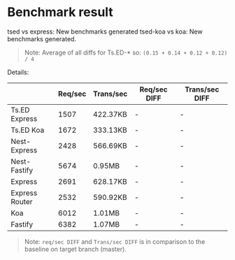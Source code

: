 # Benchmark result

tsed vs express: New benchmarks generated
tsed-koa vs koa: New benchmarks generated.

> Note: 
> Average of all diffs for Ts.ED-* so: `(0.15 + 0.14 + 0.12 + 0.12) / 4`

Details:

|                | Req/sec | Trans/sec | Req/sec DIFF | Trans/sec DIFF |
| -------------- | ------- | --------- | ------------ | -------------- |
| Ts.ED Express  | 1507    | 422.37KB  | -            | -              |
| Ts.ED Koa      | 1672    | 333.13KB  | -            | -              |
| Nest-Express   | 2428    | 566.69KB  | -            | -              |
| Nest-Fastify   | 5674    | 0.95MB    | -            | -              |
| Express        | 2691    | 628.17KB  | -            | -              |
| Express Router | 2532    | 590.92KB  | -            | -              |
| Koa            | 6012    | 1.01MB    | -            | -              |
| Fastify        | 6382    | 1.07MB    | -            | -              |

> Note:
> `req/sec DIFF` and `Trans/sec DIFF` is in comparison to the baseline on target branch (master).